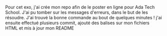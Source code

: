 Pour cet exo, j'ai crée mon repo afin de le poster en ligne pour Ada Tech School. J'ai pu tomber sur les messages d'erreurs, dans le but de les résoudre. J'ai trouvé la bonne commande au bout de quelques minutes ! 
j'ai ensuite effectué plusieurs commit, ajouté des balises sur mon fichiers HTML et mis à jour mon README